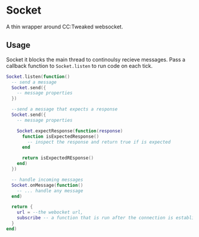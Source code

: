 # Socket

A thin wrapper around CC:Tweaked websocket.

## Usage

Socket it blocks the main thread to continoulsy recieve messages. Pass a callback function to `Socket.listen` to run code on each tick.

```lua
Socket.listen(function()
  -- send a message
  Socket.send({
    -- message properties
  })

  --send a message that expects a response
  Socket.send({
    -- message properties

    Socket.expectResponse(function(response)
      function isExpectedResponse()
        -- inspect the response and return true if is expected
      end

      return isExpectedREsponse()
    end)
  })

  -- handle incoming messages
  Socket.onMessage(function()
    -- ... handle any message
  end)

  return {
    url = --the webocket url,
    subscribe -- a function that is run after the connection is established,
  }
end)
```
